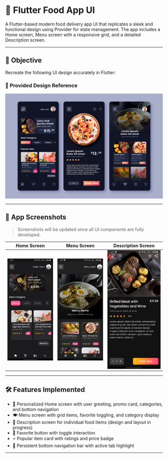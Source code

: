 # 🍔 Flutter Food App UI

A Flutter-based modern food delivery app UI that replicates a sleek and functional design using Provider for state management. The app includes a Home screen, Menu screen with a responsive grid, and a detailed Description screen.

---

## 🎯 Objective

Recreate the following UI design accurately in Flutter:

### 📌 Provided Design Reference

![Design Reference](assets/design/9059760.jpg)

---

## 📱 App Screenshots

> Screenshots will be updated once all UI components are fully developed.

| Home Screen | Menu Screen | Description Screen |
|-------------|-------------|---------------------|
| ![](assets/screenshots/home_screen.jpg) | ![](assets/screenshots/menu_screen.jpg) | ![](assets/screenshots/description_screen.jpg) |

---

## 🛠️ Features Implemented

- 👋 Personalized Home screen with user greeting, promo card, categories, and bottom navigation
- 🍽️ Menu screen with grid items, favorite toggling, and category display
- 📃 Description screen for individual food items (design and layout in progress)
- 💖 Favorite button with toggle interaction
- ⭐ Popular item card with ratings and price badge
- 🧭 Persistent bottom navigation bar with active tab highlight

---



